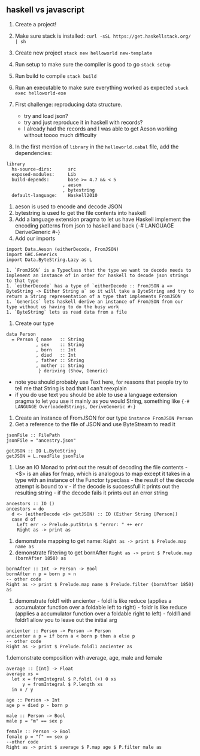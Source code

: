 ## haskell vs javascript

1. Create a project!
  1. Make sure stack is installed: `curl -sSL https://get.haskellstack.org/ | sh`
  1. Create new project `stack new helloworld new-template`
  1. Run setup to make sure the compiler is good to go `stack setup`
  1. Run build to compile `stack build`
  1. Run an executable to make sure everything worked as expected `stack exec helloworld-exe`

1. First challenge: reproducing data structure.
   - try and load json?
   - try and just reproduce it in haskell with records?
   - I already had the records and I was able to get Aeson working without toooo much difficulty

  1. In the first mention of `library` in the `helloworld.cabal` file, add the dependencies:
```
library
  hs-source-dirs:      src
  exposed-modules:     Lib
  build-depends:       base >= 4.7 && < 5
                     , aeson
                     , bytestring
  default-language:    Haskell2010
```
  1. aeson is used to encode and decode JSON
  1. bytestring is used to get the file contents into haskell
  1. Add a language extension pragma to let us have Haskell implement the encoding patterns from json to haskell and back {-# LANGUAGE DeriveGeneric #-}
  1. Add our imports
```
import Data.Aeson (eitherDecode, FromJSON)
import GHC.Generics
import Data.ByteString.Lazy as L
```
    1. `FromJSON` is a Typeclass that the type we want to decode needs to implement an instance of in order for haskell to decode json strings to that type
    1. `eitherDecode` has a type of `eitherDecode :: FromJSON a => ByteString -> Either String a` so it will take a ByteString and try to return a String representation of a type that implements FromJSON
    1. `Generics` lets haskell derive an instance of FromJSON from our type without us having to do the busy work
    1. `ByteString` lets us read data from a file

  1. Create our type
```
data Person
  = Person { name   :: String
           , sex    :: String
           , born   :: Int
           , died   :: Int
           , father :: String
           , mother :: String
            } deriving (Show, Generic)

```
 - note you should probably use Text here, for reasons that people try to tell me that String is bad that I can't reexplain
 - if you do use text you should be able to use a language extension pragma to let you use it mainly as you would String, something like `{-# LANGUAGE OverloadedStrings, DeriveGeneric #-}`

  1. Create an instance of FromJSON for our type `instance FromJSON Person`
  1. Get a reference to the file of JSON and use ByteStream to read it
```
jsonFile :: FilePath
jsonFile = "ancestry.json"

getJSON :: IO L.ByteString
getJSON = L.readFile jsonFile
```
  1. Use an IO Monad to print out the result of decoding the file contents
    - <$> is an alias for fmap, which is analogous to map except it takes in a type with an instance of the Functor typeclass
    - the result of the decode attempt is bound to v
    - if the decode is successfull it prints out the resulting string
    - if the decode fails it prints out an error string
```
ancestors :: IO ()
ancestors = do
  d <- (eitherDecode <$> getJSON) :: IO (Either String [Person])
  case d of
    Left err -> Prelude.putStrLn $ "error: " ++ err
    Right as -> print as

```
  1. demonstrate mapping to get name: `Right as -> print $ Prelude.map name as`
  1. demonstrate filtering to get bornAfter `Right as -> print $ Prelude.map (bornAfter 1850) as`

```
bornAfter :: Int -> Person -> Bool
bornAfter n p = born p > n
-- other code
Right as -> print $ Prelude.map name $ Prelude.filter (bornAfter 1850) as
```

  1. demonstrate fold1 with ancienter
    - foldl is like reduce (applies a accumulator function over a foldable left to right)
    - foldr is like reduce (applies a accumulator function over a foldable right to left)
    - foldl1 and foldr1 allow you to leave out the initial arg
```
ancienter :: Person -> Person -> Person
ancienter a p = if born a < born p then a else p
-- other code
Right as -> print $ Prelude.foldl1 ancienter as
```
  1.demonstrate composition with average, age, male and female
```
average :: [Int] -> Float
average xs =
  let x = fromIntegral $ P.foldl (+) 0 xs
      y = fromIntegral $ P.length xs
  in x / y

age :: Person -> Int
age p = died p - born p

male :: Person -> Bool
male p = "m" == sex p

female :: Person -> Bool
female p = "f" == sex p
--other code
Right as -> print $ average $ P.map age $ P.filter male as

```
